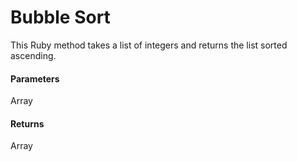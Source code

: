 # Bubble Sort
This Ruby method takes a list of integers and returns the list sorted ascending. 

#### Parameters
Array

#### Returns
Array


